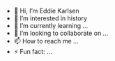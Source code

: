 - 👋 Hi, I’m Eddie Karlsen
- 👀 I’m interested in history
- 🌱 I’m currently learning ...
- 💞️ I’m looking to collaborate on ...
- 📫 How to reach me ...
- ⚡ Fun fact: ...

<!---
EddieKarlsen/EddieKarlsen is a ✨ special ✨ repository because its `README.md` (this file) appears on your GitHub profile.
You can click the Preview link to take a look at your changes.
--->
